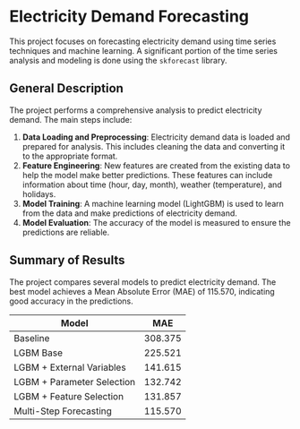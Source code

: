 # Electricity Demand Forecasting

This project focuses on forecasting electricity demand using time series techniques and machine learning.
A significant portion of the time series analysis and modeling is done using the `skforecast` library.

## General Description

The project performs a comprehensive analysis to predict electricity demand. The main steps include:

1.  **Data Loading and Preprocessing**: Electricity demand data is loaded and prepared for analysis. This includes cleaning the data and converting it to the appropriate format.
2.  **Feature Engineering**: New features are created from the existing data to help the model make better predictions. These features can include information about time (hour, day, month), weather (temperature), and holidays.
3.  **Model Training**: A machine learning model (LightGBM) is used to learn from the data and make predictions of electricity demand.
4.  **Model Evaluation**: The accuracy of the model is measured to ensure the predictions are reliable.

## Summary of Results

The project compares several models to predict electricity demand. The best model achieves a Mean Absolute Error (MAE) of 115.570, indicating good accuracy in the predictions.

| Model                          | MAE     |
|---------------------------------|---------|
| Baseline                        | 308.375 |
| LGBM Base                       | 225.521 |
| LGBM + External Variables       | 141.615 |
| LGBM + Parameter Selection      | 132.742 |
| LGBM + Feature Selection        | 131.857 |
| Multi-Step Forecasting          | 115.570 |
